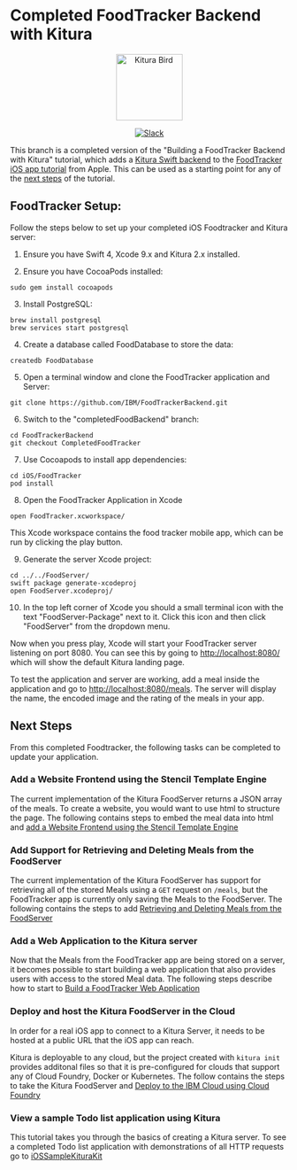 # Completed FoodTracker Backend with Kitura

<p align="center">
<img src="https://www.ibm.com/cloud-computing/bluemix/sites/default/files/assets/page/catalog-swift.svg" width="120" alt="Kitura Bird">
</p>

<p align="center">
<a href= "http://swift-at-ibm-slack.mybluemix.net/">
<img src="http://swift-at-ibm-slack.mybluemix.net/badge.svg"  alt="Slack">
</a>
</p>

This branch is a completed version of the "Building a FoodTracker Backend with Kitura" tutorial, which adds a [Kitura Swift backend](http://kitura.io) to the [FoodTracker iOS app tutorial](https://developer.apple.com/library/content/referencelibrary/GettingStarted/DevelopiOSAppsSwift/) from Apple. This can be used as a starting point for any of the [next steps](#next-steps) of the tutorial.


## FoodTracker Setup:

Follow the steps below to set up your completed iOS Foodtracker and Kitura server:

1. Ensure you have Swift 4, Xcode 9.x and Kitura 2.x installed.

2. Ensure you have CocoaPods installed:

`sudo gem install cocoapods`

3. Install PostgreSQL:
```
brew install postgresql
brew services start postgresql
```

4. Create a database called FoodDatabase to store the data:
```
createdb FoodDatabase
```

5. Open a terminal window and clone the FoodTracker application and Server:

`git clone https://github.com/IBM/FoodTrackerBackend.git`

6. Switch to the "completedFoodBackend" branch:
```
cd FoodTrackerBackend
git checkout CompletedFoodTracker
```
7. Use Cocoapods to install app dependencies:
```
cd iOS/FoodTracker
pod install
```
8. Open the FoodTracker Application in Xcode
```
open FoodTracker.xcworkspace/
```
This Xcode workspace contains the food tracker mobile app, which can be run by clicking the play button.

9. Generate the server Xcode project:
```
cd ../../FoodServer/
swift package generate-xcodeproj
open FoodServer.xcodeproj/
```
10. In the top left corner of Xcode you should a small terminal icon with the text "FoodServer-Package" next to it. Click this icon and then click "FoodServer" from the dropdown menu.

Now when you press play, Xcode will start your FoodTracker server listening on port 8080. You can see this by going to [http://localhost:8080/](http://localhost:8080/ ) which will show the default Kitura landing page.

To test the application and server are working, add a meal inside the application and go to [http://localhost:8080/meals](http://localhost:8080/meals). The server will display the name, the encoded image and the rating of the meals in your app.

## Next Steps
From this completed Foodtracker, the following tasks can be completed to update your application.

### Add a Website Frontend using the Stencil Template Engine
The current implementation of the Kitura FoodServer returns a JSON array of the meals. To create a website, you would want to use html to structure the page. The following contains steps to embed the meal data into html and [add a Website Frontend using the Stencil Template Engine](StencilFrontend.md)

### Add Support for Retrieving and Deleting Meals from the FoodServer
The current implementation of the Kitura FoodServer has support for retrieving all of the stored Meals using a `GET` request on `/meals`, but the FoodTracker app is currently only saving the Meals to the FoodServer. The following contains the steps to add [Retrieving and Deleting Meals from the FoodServer](RetrievingAndDeleting.md)

### Add a Web Application to the Kitura server
Now that the Meals from the FoodTracker app are being stored on a server, it becomes possible to start building a web application that also provides users with access to the stored Meal data.
The following steps describe how to start to [Build a FoodTracker Web Application](AddWebApplication.md)

### Deploy and host the Kitura FoodServer in the Cloud
In order for a real iOS app to connect to a Kitura Server, it needs to be hosted at a public URL that the iOS app can reach.

Kitura is deployable to any cloud, but the project created with `kitura init` provides additonal files so that it is pre-configured for clouds that support any of Cloud Foundry, Docker or Kubernetes. The follow contains the steps to take the Kitura FoodServer and [Deploy to the IBM Cloud using Cloud Foundry](DeployToCloud.md)

### View a sample Todo list application using Kitura
This tutorial takes you through the basics of creating a Kitura server. To see a completed Todo list application with demonstrations of all HTTP requests go to [iOSSampleKituraKit](https://github.com/IBM-Swift/iOSSampleKituraKit)
